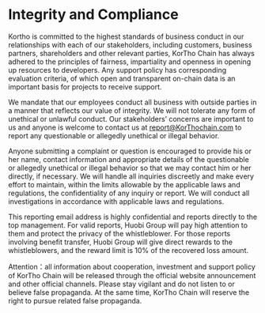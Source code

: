 # Integrity and Compliance

Kortho is committed to the highest standards of business conduct in our relationships with each of our stakeholders, including customers, business partners, shareholders and other relevant parties, KorTho Chain has always adhered to the principles of fairness, impartiality and openness in opening up resources to developers. Any support policy has corresponding evaluation criteria, of which open and transparent on-chain data is an important basis for projects to receive support.

We mandate that our employees conduct all business with outside parties in a manner that reflects our value of integrity. We will not tolerate any form of unethical or unlawful conduct. Our stakeholders’ concerns are important to us and anyone is welcome to contact us at  report@KorThochain.com to report any questionable or allegedly unethical or illegal behavior.

Anyone submitting a complaint or question is encouraged to provide his or her name, contact information and appropriate details of the questionable or allegedly unethical or illegal behavior so that we may contact him or her directly, if necessary. We will handle all inquiries discreetly and make every effort to maintain, within the limits allowable by the applicable laws and regulations, the confidentiality of any inquiry or report. We will conduct all investigations in accordance with applicable laws and regulations.

This reporting email address is highly confidential and reports directly to the top management. For valid reports, Huobi Group will pay high attention to them and protect the privacy of the whistleblower. For those reports involving benefit transfer, Huobi Group will give direct rewards to the whistleblowers, and the reward limit is 10% of the recovered loss amount.

Attention：all information about cooperation, investment and support policy of KorTho Chain will be released through the official website announcement and other official channels. Please stay vigilant and do not listen to or believe false propaganda. At the same time, KorTho Chain will reserve the right to pursue related false propaganda.
